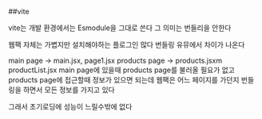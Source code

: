 ##vite

vite는 개발 환경에서는 Esmodule을 그대로 쓴다
그 의미는 번들리을 안한다

웹팩 자체는 가볍지만 설치해야하는 플로그인 많다
번들링 유뮤에서 차이가 나온다


main page -> main.jsx, page1.jsx
products page -> products.jsxm productList.jsx
main page에 있을때 products page를 불러올 필요가 없고
products page에 접근할때 정보가 있으면 되는데
웹팩은 어느 페이지를 가던지 번들링을 하면서 모든 정보를 가지고 있다

그래서 초기로딩에 성능이 느릴수밖에 없다